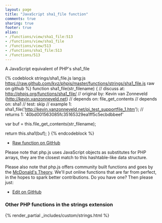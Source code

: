 ```yaml
---
layout: page
title: "JavaScript sha1_file function"
comments: true
sharing: true
footer: true
alias:
- /functions/view/sha1_file:513
- /functions/view/sha1_file
- /functions/view/513
- /functions/sha1_file:513
- /functions/513
---
```

<!-- Generated by Rakefile:build -->
A JavaScript equivalent of PHP's sha1_file

{% codeblock strings/sha1_file.js lang:js https://raw.github.com/kvz/phpjs/master/functions/strings/sha1_file.js raw on github %}
function sha1_file(str_filename) {
  //  discuss at: http://phpjs.org/functions/sha1_file/
  // original by: Kevin van Zonneveld (http://kevin.vanzonneveld.net)
  //  depends on: file_get_contents
  //  depends on: sha1
  //        test: skip
  //   example 1: sha1_file('http://kevin.vanzonneveld.net/pj_test_supportfile_1.htm');
  //   returns 1: '40bd001563085fc35165329ea1ff5c5ecbdbbeef'

  var buf = this.file_get_contents(str_filename);

  return this.sha1(buf);
}
{% endcodeblock %}

 - [Raw function on GitHub](https://github.com/kvz/phpjs/blob/master/functions/strings/sha1_file.js)

Please note that php.js uses JavaScript objects as substitutes for PHP arrays, they are 
the closest match to this hashtable-like data structure. 

Please also note that php.js offers community built functions and goes by the 
[McDonald's Theory](https://medium.com/what-i-learned-building/9216e1c9da7d). We'll put online 
functions that are far from perfect, in the hopes to spark better contributions. 
Do you have one? Then please just: 

 - [Edit on GitHub](https://github.com/kvz/phpjs/edit/master/functions/strings/sha1_file.js)


### Other PHP functions in the strings extension
{% render_partial _includes/custom/strings.html %}
